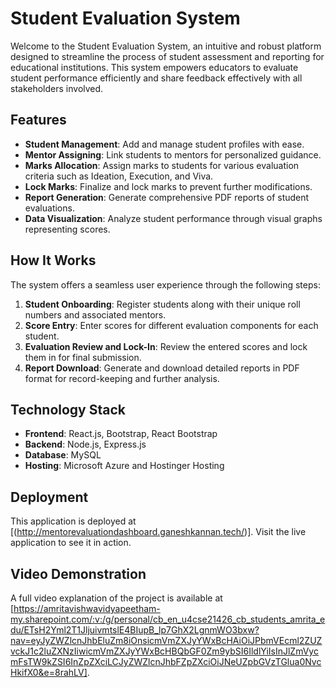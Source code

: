 # Student Evaluation System

Welcome to the Student Evaluation System, an intuitive and robust platform designed to streamline the process of student assessment and reporting for educational institutions. This system empowers educators to evaluate student performance efficiently and share feedback effectively with all stakeholders involved.

## Features

- **Student Management**: Add and manage student profiles with ease.
- **Mentor Assigning**: Link students to mentors for personalized guidance.
- **Marks Allocation**: Assign marks to students for various evaluation criteria such as Ideation, Execution, and Viva.
- **Lock Marks**: Finalize and lock marks to prevent further modifications.
- **Report Generation**: Generate comprehensive PDF reports of student evaluations.
- **Data Visualization**: Analyze student performance through visual graphs representing scores.

## How It Works

The system offers a seamless user experience through the following steps:

1. **Student Onboarding**: Register students along with their unique roll numbers and associated mentors.
2. **Score Entry**: Enter scores for different evaluation components for each student.
3. **Evaluation Review and Lock-In**: Review the entered scores and lock them in for final submission.
4. **Report Download**: Generate and download detailed reports in PDF format for record-keeping and further analysis.

## Technology Stack

- **Frontend**: React.js, Bootstrap, React Bootstrap
- **Backend**: Node.js, Express.js
- **Database**: MySQL 
- **Hosting**: Microsoft Azure and Hostinger Hosting


## Deployment

This application is deployed at [(http://mentorevaluationdashboard.ganeshkannan.tech/)]. Visit the live application to see it in action.

## Video Demonstration

A full video explanation of the project is available at [https://amritavishwavidyapeetham-my.sharepoint.com/:v:/g/personal/cb_en_u4cse21426_cb_students_amrita_edu/ETsH2Yml2T1JljuivmtslE4BIupB_lp7GhX2LgnmWO3bxw?nav=eyJyZWZlcnJhbEluZm8iOnsicmVmZXJyYWxBcHAiOiJPbmVEcml2ZUZvckJ1c2luZXNzIiwicmVmZXJyYWxBcHBQbGF0Zm9ybSI6IldlYiIsInJlZmVycmFsTW9kZSI6InZpZXciLCJyZWZlcnJhbFZpZXciOiJNeUZpbGVzTGlua0NvcHkifX0&e=8rahLV].

